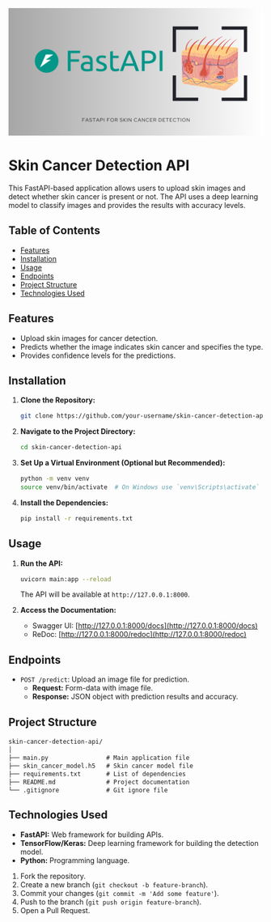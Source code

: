 ![Logo](fastapi.png)

# Skin Cancer Detection API

This FastAPI-based application allows users to upload skin images and detect whether skin cancer is present or not. The API uses a deep learning model to classify images and provides the results with accuracy levels.

## Table of Contents
- [Features](#features)
- [Installation](#installation)
- [Usage](#usage)
- [Endpoints](#endpoints)
- [Project Structure](#project-structure)
- [Technologies Used](#technologies-used)
                    
## Features
- Upload skin images for cancer detection.
- Predicts whether the image indicates skin cancer and specifies the type.
- Provides confidence levels for the predictions.

## Installation

1. **Clone the Repository:**
   ```bash
   git clone https://github.com/your-username/skin-cancer-detection-api.git
   ```
2. **Navigate to the Project Directory:**
   ```bash
   cd skin-cancer-detection-api
   ```
3. **Set Up a Virtual Environment (Optional but Recommended):**
   ```bash
   python -m venv venv
   source venv/bin/activate  # On Windows use `venv\Scripts\activate`
   ```
4. **Install the Dependencies:**
   ```bash
   pip install -r requirements.txt
   ```

## Usage

1. **Run the API:**
   ```bash
   uvicorn main:app --reload
   ```
   The API will be available at `http://127.0.0.1:8000`.

2. **Access the Documentation:**
   - Swagger UI: [http://127.0.0.1:8000/docs](http://127.0.0.1:8000/docs)
   - ReDoc: [http://127.0.0.1:8000/redoc](http://127.0.0.1:8000/redoc)

## Endpoints

- `POST /predict`: Upload an image file for prediction.
  - **Request:** Form-data with image file.
  - **Response:** JSON object with prediction results and accuracy.

## Project Structure
```
skin-cancer-detection-api/
│
├── main.py                # Main application file
├── skin_cancer_model.h5   # Skin cancer model file
├── requirements.txt       # List of dependencies
├── README.md              # Project documentation
└── .gitignore             # Git ignore file
```

## Technologies Used
- **FastAPI:** Web framework for building APIs.
- **TensorFlow/Keras:** Deep learning framework for building the detection model.
- **Python:** Programming language.

1. Fork the repository.
2. Create a new branch (`git checkout -b feature-branch`).
3. Commit your changes (`git commit -m 'Add some feature'`).
4. Push to the branch (`git push origin feature-branch`).
5. Open a Pull Request.
                      
